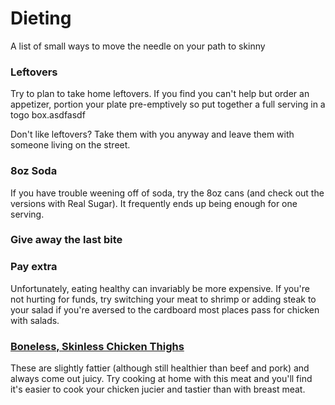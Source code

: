 # Dieting
A list of small ways to move the needle on your path to skinny

### Leftovers
Try to plan to take home leftovers. If you find you can't help but order an appetizer, portion your plate pre-emptively so put together a full serving in a togo box.asdfasdf

Don't like leftovers? Take them with you anyway and leave them with someone living on the street.

### 8oz Soda
If you have trouble weening off of soda, try the 8oz cans (and check out the versions with Real Sugar). It frequently ends up being enough for one serving.

### Give away the last bite

### Pay extra 
Unfortunately, eating healthy can invariably be more expensive. If you're not hurting for funds, try switching your meat to shrimp or adding steak to your salad if you're aversed to the cardboard most places pass for chicken with salads.

### [Boneless, Skinless Chicken Thighs](Cooking.md#boneless-skinless-chicken-thighs)
These are slightly fattier (although still healthier than beef and pork) and always come out juicy. Try cooking at home with this meat and you'll find it's easier to cook your chicken jucier and tastier than with breast meat.
